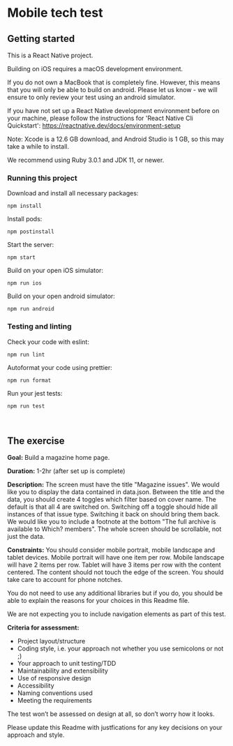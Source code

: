 # Mobile tech test

## Getting started

This is a React Native project.

Building on iOS requires a macOS development environment.

If you do not own a MacBook that is completely fine. However, this means that you will only be able to build on android. Please let us know - we will ensure to only review your test using an android simulator.

If you have not set up a React Native development environment before on your machine, please follow the instructions for 'React Native Cli Quickstart': https://reactnative.dev/docs/environment-setup

Note: Xcode is a 12.6 GB download, and Android Studio is 1 GB, so this may take a while to install.

We recommend using Ruby 3.0.1 and JDK 11, or newer.

### Running this project

Download and install all necessary packages:

    npm install

Install pods:

    npm postinstall

Start the server:

    npm start

Build on your open iOS simulator:

    npm run ios

Build on your open android simulator:

    npm run android

### Testing and linting

Check your code with eslint:

    npm run lint

Autoformat your code using prettier:

    npm run format

Run your jest tests:

    npm run test

&nbsp;

## The exercise

**Goal:** Build a magazine home page.

**Duration:** 1-2hr (after set up is complete)

**Description:** The screen must have the title "Magazine issues". We would like you to display the data contained in data.json. Between the title and the data, you should create 4 toggles which filter based on cover name. The default is that all 4 are switched on. Switching off a toggle should hide all instances of that issue type. Switching it back on should bring them back. We would like you to include a footnote at the bottom "The full archive is available to Which? members". The whole screen should be scrollable, not just the data.

**Constraints:** You should consider mobile portrait, mobile landscape and tablet devices. Mobile portrait will have one item per row. Mobile landscape will have 2 items per row. Tablet will have 3 items per row with the content centered. The content should not touch the edge of the screen. You should take care to account for phone notches.

You do not need to use any additional libraries but if you do, you should be able to explain the reasons for your choices in this Readme file.

We are not expecting you to include navigation elements as part of this test.

**Criteria for assessment:**

-   Project layout/structure
-   Coding style, i.e. your approach not whether you use semicolons or not ;)
-   Your approach to unit testing/TDD
-   Maintainability and extensibility
-   Use of responsive design
-   Accessibility
-   Naming conventions used
-   Meeting the requirements

The test won’t be assessed on design at all, so don’t worry how it looks.

Please update this Readme with justfications for any key decisions on your approach and style.
